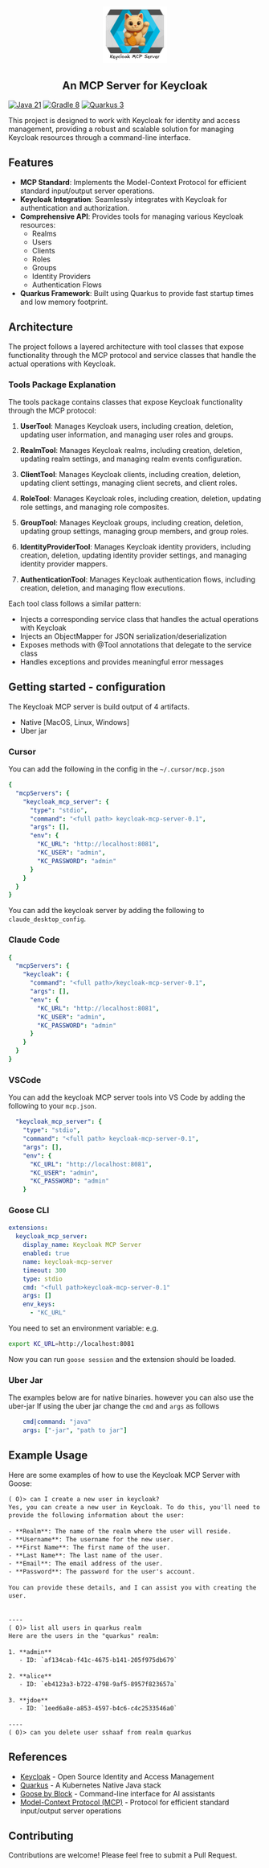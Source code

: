 <!-- For a centered logo -->
<p align="center">
  <img src=".github/assets/keycloak-mcp-server.png" alt="Project Logo" width="128">
</p>
<h2 align="center">
  <b> An MCP Server for Keycloak </b>
</h2>

[![Java 21](https://img.shields.io/badge/Java-21-blue.svg)](https://openjdk.org/projects/jdk/21/)
[![Gradle 8](https://img.shields.io/badge/Gradle-8-green.svg)](https://gradle.org/)
[![Quarkus 3](https://img.shields.io/badge/Quarkus-3-blue.svg)](https://gradle.org/)

This project is designed to work with Keycloak for identity and access management, providing a robust and scalable solution for managing Keycloak resources through a command-line interface.

## Features

- **MCP Standard**: Implements the Model-Context Protocol for efficient standard input/output server operations.
- **Keycloak Integration**: Seamlessly integrates with Keycloak for authentication and authorization.
- **Comprehensive API**: Provides tools for managing various Keycloak resources:
  - Realms
  - Users
  - Clients
  - Roles
  - Groups
  - Identity Providers
  - Authentication Flows
- **Quarkus Framework**: Built using Quarkus to provide fast startup times and low memory footprint.

## Architecture

The project follows a layered architecture with tool classes that expose functionality through the MCP protocol and service classes that handle the actual operations with Keycloak.

### Tools Package Explanation

The tools package contains classes that expose Keycloak functionality through the MCP protocol:

1. **UserTool**: Manages Keycloak users, including creation, deletion, updating user information, and managing user roles and groups.

2. **RealmTool**: Manages Keycloak realms, including creation, deletion, updating realm settings, and managing realm events configuration.

3. **ClientTool**: Manages Keycloak clients, including creation, deletion, updating client settings, managing client secrets, and client roles.

4. **RoleTool**: Manages Keycloak roles, including creation, deletion, updating role settings, and managing role composites.

5. **GroupTool**: Manages Keycloak groups, including creation, deletion, updating group settings, managing group members, and group roles.

6. **IdentityProviderTool**: Manages Keycloak identity providers, including creation, deletion, updating identity provider settings, and managing identity provider mappers.

7. **AuthenticationTool**: Manages Keycloak authentication flows, including creation, deletion, and managing flow executions.

Each tool class follows a similar pattern:
- Injects a corresponding service class that handles the actual operations with Keycloak
- Injects an ObjectMapper for JSON serialization/deserialization
- Exposes methods with @Tool annotations that delegate to the service class
- Handles exceptions and provides meaningful error messages

## Getting started - configuration

The Keycloak MCP server is build output of 4 artifacts. 
- Native [MacOS, Linux, Windows]
- Uber jar

### Cursor
You can add the following in the config in the `~/.cursor/mcp.json`
```yaml
{
  "mcpServers": {
    "keycloak_mcp_server": {
      "type": "stdio",
      "command": "<full path> keycloak-mcp-server-0.1",
      "args": [],
      "env": {
        "KC_URL": "http://localhost:8081",
        "KC_USER": "admin",
        "KC_PASSWORD": "admin"
      }
    }
  }
}

```


You can add the keycloak server by adding the following to `claude_desktop_config`.
### Claude Code
```yaml
{
  "mcpServers": {
    "keycloak": {
      "command": "<full path>/keycloak-mcp-server-0.1",
      "args": [],
      "env": {
        "KC_URL": "http://localhost:8081",
        "KC_USER": "admin",
        "KC_PASSWORD": "admin"
      }
    }
  }
}
```
### VSCode
You can add the keycloak MCP server tools into VS Code by adding the following to your `mcp.json`.

```yaml
  "keycloak_mcp_server": {
    "type": "stdio",
    "command": "<full path> keycloak-mcp-server-0.1",
    "args": [],
    "env": {
      "KC_URL": "http://localhost:8081",
      "KC_USER": "admin",
      "KC_PASSWORD": "admin"
    }
```

### Goose CLI

```yaml
extensions:
  keycloak_mcp_server:
    display_name: Keycloak MCP Server
    enabled: true
    name: keycloak-mcp-server
    timeout: 300
    type: stdio
    cmd: "<full path>keycloak-mcp-server-0.1"
    args: []
    env_keys:
      - "KC_URL"
```
You need to set an environment variable:
e.g.
```bash
export KC_URL=http://localhost:8081
```

Now you can run `goose session` and the extension should be loaded.

### Uber Jar
The examples below are for native binaries. however you can also use the uber-jar
If using the uber jar change the `cmd` and `args` as follows
```yaml
    cmd|command: "java"
    args: ["-jar", "path to jar"]
```



## Example Usage

Here are some examples of how to use the Keycloak MCP Server with Goose:

```
( O)> can I create a new user in keycloak?
Yes, you can create a new user in Keycloak. To do this, you'll need to provide the following information about the user:

- **Realm**: The name of the realm where the user will reside.
- **Username**: The username for the new user.
- **First Name**: The first name of the user.
- **Last Name**: The last name of the user.
- **Email**: The email address of the user.
- **Password**: The password for the user's account.

You can provide these details, and I can assist you with creating the user.


----
( O)> list all users in quarkus realm
Here are the users in the "quarkus" realm:

1. **admin**
   - ID: `af134cab-f41c-4675-b141-205f975db679`

2. **alice**
   - ID: `eb4123a3-b722-4798-9af5-8957f823657a`

3. **jdoe**
   - ID: `1eed6a8e-a853-4597-b4c6-c4c2533546a0`

----
( O)> can you delete user sshaaf from realm quarkus

```

## References

- [Keycloak](https://www.keycloak.org/) - Open Source Identity and Access Management
- [Quarkus](https://quarkus.io/) - A Kubernetes Native Java stack
- [Goose by Block](https://github.com/goose-ai/goose) - Command-line interface for AI assistants
- [Model-Context Protocol (MCP)](https://github.com/goose-ai/mcp) - Protocol for efficient standard input/output server operations

## Contributing

Contributions are welcome! Please feel free to submit a Pull Request.
